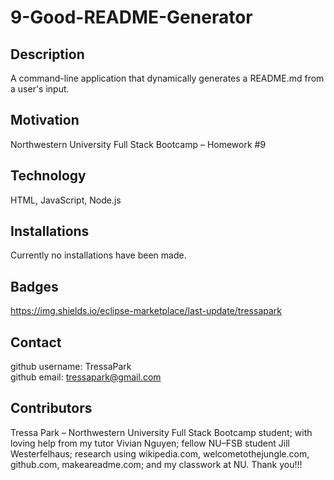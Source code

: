 # 9-Good-README-Generator

## Description
A command-line application that dynamically generates a README.md from a user's input.

## Motivation
Northwestern University Full Stack Bootcamp – Homework #9

## Technology
HTML, JavaScript, Node.js

## Installations
Currently no installations have been made.

## Badges
https://img.shields.io/eclipse-marketplace/last-update/tressapark

## Contact
github username: TressaPark  
github email: tressapark@gmail.com

## Contributors
Tressa Park – Northwestern University Full Stack Bootcamp student; with loving help from my tutor Vivian Nguyen; fellow NU–FSB student Jill Westerfelhaus; research using wikipedia.com, welcometothejungle.com, github.com, makeareadme.com; and my classwork at NU. Thank you!!!